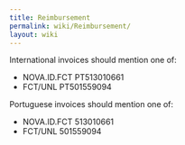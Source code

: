 ```yaml
---
title: Reimbursement
permalink: wiki/Reimbursement/
layout: wiki
---
```


International invoices should mention one of:

- NOVA.ID.FCT PT513010661
- FCT/UNL PT501559094

Portuguese invoices should mention one of:

- NOVA.ID.FCT 513010661
- FCT/UNL 501559094
